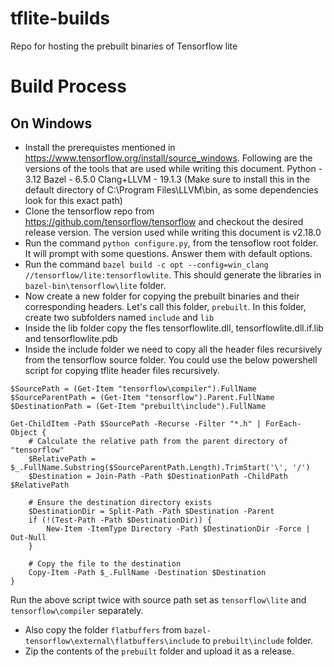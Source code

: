 # tflite-builds
Repo for hosting the prebuilt binaries of Tensorflow lite
# Build Process
## On Windows
- Install the prerequistes mentioned in https://www.tensorflow.org/install/source_windows. Following are the versions of the tools that are used while writing this document.
  Python - 3.12
  Bazel - 6.5.0
  Clang+LLVM - 19.1.3 (Make sure to install this in the default directory of C:\Program Files\LLVM\bin, as some dependencies look for this exact path)
- Clone the tensorflow repo from https://github.com/tensorflow/tensorflow and checkout the desired release version. The version used while writing this document is v2.18.0 
- Run the command `python configure.py`, from the tensoflow root folder. It will prompt with some questions. Answer them with default options.
- Run the command `bazel build -c opt --config=win_clang //tensorflow/lite:tensorflowlite`. This should generate the libraries in `bazel-bin\tensorflow\lite` folder.
- Now create a new folder for copying the prebuilt binaries and their corresponding headers. Let's call this folder, `prebuilt`. In this folder, create two subfolders named `include` and `lib`
- Inside the lib folder copy the fles tensorflowlite.dll, tensorflowlite.dll.if.lib and tensorflowlite.pdb
- Inside the include folder we need to copy all the header files recursively from the tensorflow source folder. You could use the below powershell script for copying tflite header files recursively.
```
$SourcePath = (Get-Item "tensorflow\compiler").FullName
$SourceParentPath = (Get-Item "tensorflow").Parent.FullName
$DestinationPath = (Get-Item "prebuilt\include").FullName

Get-ChildItem -Path $SourcePath -Recurse -Filter "*.h" | ForEach-Object {
    # Calculate the relative path from the parent directory of "tensorflow"
    $RelativePath = $_.FullName.Substring($SourceParentPath.Length).TrimStart('\', '/')
    $Destination = Join-Path -Path $DestinationPath -ChildPath $RelativePath

    # Ensure the destination directory exists
    $DestinationDir = Split-Path -Path $Destination -Parent
    if (!(Test-Path -Path $DestinationDir)) {
        New-Item -ItemType Directory -Path $DestinationDir -Force | Out-Null
    }

    # Copy the file to the destination
    Copy-Item -Path $_.FullName -Destination $Destination
}
```
Run the above script twice with source path set as `tensorflow\lite` and `tensorflow\compiler` separately.
- Also copy the folder `flatbuffers` from `bazel-tensorflow\external\flatbuffers\include` to `prebuilt\include` folder.
- Zip the contents of the `prebuilt` folder and upload it as a release.
    
